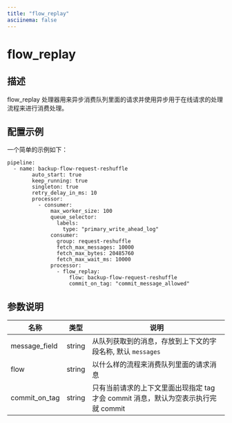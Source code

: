 ```yaml
---
title: "flow_replay"
asciinema: false
---
```


# flow_replay

## 描述

flow_replay 处理器用来异步消费队列里面的请求并使用异步用于在线请求的处理流程来进行消费处理。

## 配置示例

一个简单的示例如下：

```
pipeline:
  - name: backup-flow-request-reshuffle
        auto_start: true
        keep_running: true
        singleton: true
        retry_delay_in_ms: 10
        processor:
          - consumer:
              max_worker_size: 100
              queue_selector:
                labels:
                  type: "primary_write_ahead_log"
              consumer:
                group: request-reshuffle
                fetch_max_messages: 10000
                fetch_max_bytes: 20485760
                fetch_max_wait_ms: 10000
              processor:
                - flow_replay:
                    flow: backup-flow-request-reshuffle
                    commit_on_tag: "commit_message_allowed"
```

## 参数说明

| 名称                    | 类型   | 说明                                                                                 |
| ----------------------- | ------ | ------------------------------------------------------------------------------------ |
| message_field             | string    | 从队列获取到的消息，存放到上下文的字段名称, 默认 `messages`                          |
| flow          | string | 以什么样的流程来消费队列里面的请求消息                                             |
| commit_on_tag | string | 只有当前请求的上下文里面出现指定 tag 才会 commit 消息，默认为空表示执行完就 commit |
